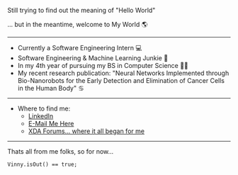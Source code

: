 Still trying to find out the meaning of "Hello World"

... but in the meantime, welcome to My World 🌎

-----------------------------------------------------

* Currently a Software Engineering Intern 💻
* Software Engineering & Machine Learning Junkie 🤖
* In my 4th year of pursuing my BS in Computer Science 👨‍🎓
* My recent research publication: "Neural Networks Implemented through Bio-Nanorobots for the Early Detection and Elimination of Cancer Cells in the Human Body" ♋

-----------------------------------------------------

* Where to find me:
  - <a href="https://www.linkedin.com/in/vincenzodaria/">LinkedIn</a>
  - <a href="mailto:vincenzo.daria01@gmail.com">E-Mail Me Here</a>
  - <a href="https://forum.xda-developers.com/m/vin_001.7779995/">XDA Forums... where it all began for me</a>
-------------------------------------------------------------
Thats all from me folks, so for now...
```
Vinny.isOut() == true;
```


